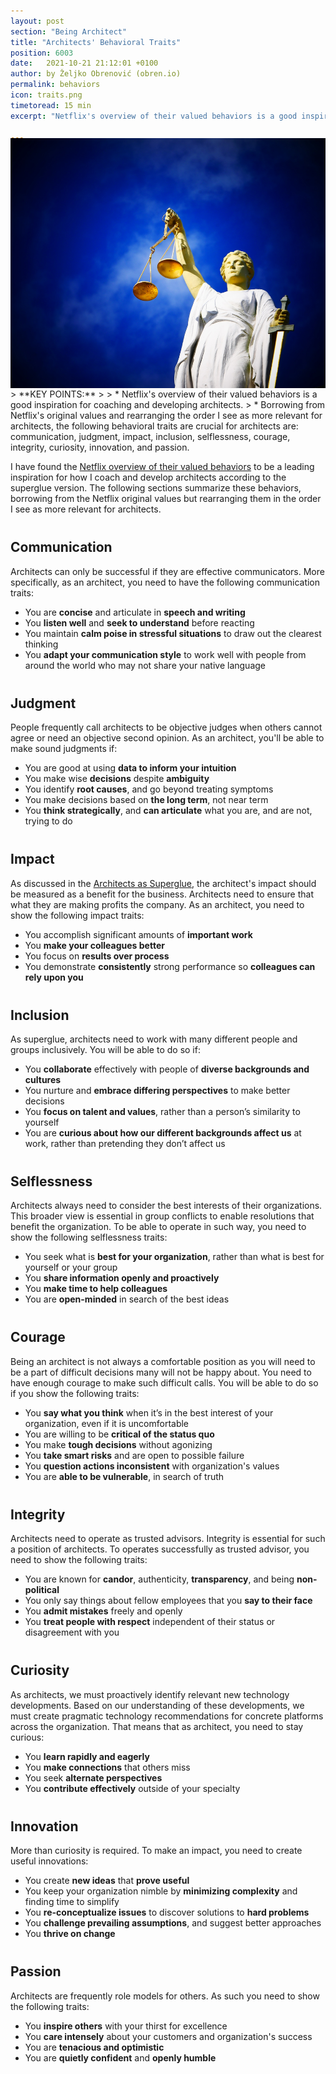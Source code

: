 ```yaml
---
layout: post
section: "Being Architect"
title: "Architects' Behavioral Traits"
position: 6003
date:   2021-10-21 21:12:01 +0100
author: by Željko Obrenović (obren.io)
permalink: behaviors
icon: traits.png
timetoread: 15 min
excerpt: "Netflix's overview of their valued behaviors is a good inspiration for coaching and developing architects. Borrowing from Netflix's original values and rearranging the order I see as more relevant for architects, the following behavioral traits are crucial for architects are: communication, judgment, impact, inclusion, selflessness, courage, integrity, curiosity, innovation, and passion."

---
```


<img style="margin-top: -20px; width: 100%; height: 400px; object-fit: cover" 
     src="assets/images/arch/justice-gb089b5171_1920.jpg">
<div style="font-size: 70%; margin-top: -16px; color: grey; margin-bottom: 12px">
</div>
> **KEY POINTS:**
>
> * Netflix's overview of their valued behaviors is a good inspiration for coaching and developing architects. 
> * Borrowing from Netflix's original values and rearranging the order I see as more relevant for architects, the following behavioral traits are crucial for architects are: communication, judgment, impact, inclusion, selflessness, courage, integrity, curiosity, innovation, and passion.

<style>
h2 {
    margin-top: 40px
}
</style>
<br>

I have found the [Netflix overview of their valued behaviors](jobs.netflix.com/culture) to be a leading inspiration for how I coach and develop architects according to the superglue version. The following sections summarize these behaviors, borrowing from the Netflix original values but rearranging them in the order I see as more relevant for architects. 

## Communication

Architects can only be successful if they are effective communicators. More specifically, as an architect, you need to have the following communication traits:

* You are **concise** and articulate in **speech and writing**
* You **listen well** and **seek to understand** before reacting
* You maintain **calm poise in stressful situations** to draw out the clearest thinking
* You **adapt your communication style** to work well with people from around the world who may not share your native language

## Judgment

People frequently call architects to be objective judges when others cannot agree or need an objective second opinion. As an architect, you'll be able to make sound judgments if:

* You are good at using **data to inform your intuition**
* You make wise **decisions** despite **ambiguity**
* You identify **root causes**, and go beyond treating symptoms
* You make decisions based on **the long term**, not near term
* You **think strategically**, and **can articulate** what you are, and are not, trying to do

## Impact

As discussed in the [Architects as Superglue](superglue), the architect's impact should be measured as a benefit for the business. Architects need to ensure that what they are making profits the company. As an architect, you need to show the following impact traits:

* You accomplish significant amounts of **important work**
* You **make your colleagues better**
* You focus on **results over process**
* You demonstrate **consistently** strong performance so **colleagues can rely upon you**

## Inclusion

As superglue, architects need to work with many different people and groups inclusively.  You will be able to do so if:

* You **collaborate** effectively with people of **diverse backgrounds and cultures**
* You nurture and **embrace differing perspectives** to make better decisions
* You **focus on talent and values**, rather than a person’s similarity to yourself
* You are **curious about how our different backgrounds affect us** at work, rather than pretending they don’t affect us

## Selflessness

Architects always need to consider the best interests of their organizations. This broader view is essential in group conflicts to enable resolutions that benefit the organization. To be able to operate in such way, you need to show the following selflessness traits:

* You seek what is **best for your organization**, rather than what is best for yourself or your group
* You **share information openly and proactively**
* You **make time to help colleagues**
* You are **open-minded** in search of the best ideas

## Courage

Being an architect is not always a comfortable position as you will need to be a part of difficult decisions many will not be happy about. You need to have enough courage to make such difficult calls. You will be able to do so if you show the following traits:

* You **say what you think** when it’s in the best interest of your organization, even if it is uncomfortable
* You are willing to be **critical of the status quo**
* You make **tough decisions** without agonizing
* You **take smart risks** and are open to possible failure
* You **question actions inconsistent** with organization's values
* You are **able to be vulnerable**, in search of truth

## Integrity

Architects need to operate as trusted advisors. Integrity is essential for such a position of architects. To operates successfully as trusted advisor, you need to show the following traits:

* You are known for **candor**, authenticity, **transparency**, and being **non-political**
* You only say things about fellow employees that you **say to their face**
* You **admit mistakes** freely and openly
* You **treat people with respect** independent of their status or disagreement with you

## Curiosity

As architects, we must proactively identify relevant new technology developments. Based on our understanding of these developments, we must create pragmatic technology recommendations for concrete platforms across the organization. That means that as architect, you need to stay curious:

* You **learn rapidly and eagerly**
* You **make connections** that others miss
* You seek **alternate perspectives**
* You **contribute effectively** outside of your specialty

## Innovation

More than curiosity is required. To make an impact, you need to create useful innovations:

* You create **new ideas** that **prove useful**
* You keep your organization nimble by **minimizing complexity** and finding time to simplify
* You **re-conceptualize issues** to discover solutions to **hard problems**
* You **challenge prevailing assumptions**, and suggest better approaches
* You **thrive on change**

## Passion

Architects are frequently role models for others. As such you need to show the following traits:

* You **inspire others** with your thirst for excellence
* You **care intensely** about your customers and organization's success
* You are **tenacious and optimistic**
* You are **quietly confident** and **openly humble**
 
